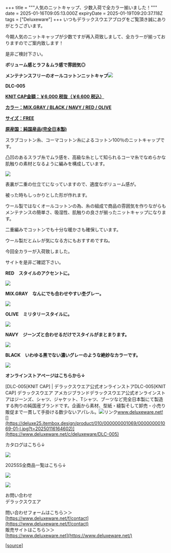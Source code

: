 +++
title = """人気のニットキャップ、少数入荷で全カラー揃いました！"""
date = 2025-01-16T09:05:13.000Z
expiryDate = 2025-01-19T09:20:37.118Z
tags = ["Deluxeware"]
+++
いつもデラックスウエアブログをご覧頂き誠にありがとうございます。

今期人気のニットキャップが少数ですが再入荷致しまして、全カラーが揃っておりますのでご案内致します！

是非ご検討下さい。

**ボリューム感とラフ＆ムラ感で雰囲気◎**

**メンテナンスフリーのオールコットンニットキャプ**[![](https://stat.ameba.jp/user_images/20250116/17/deluxeware/f6/4b/j/o0800120015533821359.jpg)](https://stat.ameba.jp/user_images/20250116/17/deluxeware/f6/4b/j/o0800120015533821359.jpg)

**DLC-005**

**[KNIT CAP金額：￥6,000 税抜（￥6,600 税込）](https://www.deluxeware.net/c/deluxeware/DLC-005)**

**[カラー：MIX.GRAY / BLACK / NAVY / RED / OLIVE](https://www.deluxeware.net/c/deluxeware/DLC-005)**

**[サイズ：FREE](https://www.deluxeware.net/c/deluxeware/DLC-005)**

**[原産国：純国産品(完全日本製)](https://www.deluxeware.net/c/deluxeware/DLC-005)**

スラブコットン糸、コーマコットン糸によるコットン100％のニットキャップです。

凸凹のあるスラブ糸でムラ感を、高級な糸として知られるコーマ糸でなめらかな肌触りの素材となるように編みを構成しています。

[![](https://stat.ameba.jp/user_images/20250116/17/deluxeware/e1/f8/j/o0800120015533824527.jpg)](https://stat.ameba.jp/user_images/20250116/17/deluxeware/e1/f8/j/o0800120015533824527.jpg)

表裏が二重の仕立てになっていますので、適度なボリューム感が。

被った時もしっかりとした形が作れます。

ウール製ではなくオールコットンの為、糸の組成で商品の雰囲気を作りながらもメンテナンスの簡単さ、吸湿性、肌触りの良さが揃ったニットキャップになります。

二重編みでコットンでも十分な暖かさも確保しています。

ウール製だとムレが気になる方にもおすすめですね。

今回全カラーが入荷致しました。

サイトを是非ご確認下さい。

**RED　スタイルのアクセントに。**

[![](https://stat.ameba.jp/user_images/20250116/17/deluxeware/13/23/j/o0800120015533821350.jpg)](https://stat.ameba.jp/user_images/20250116/17/deluxeware/13/23/j/o0800120015533821350.jpg)

**MIX.GRAY　なんにでも合わせやすい杢グレー。**

[![](https://stat.ameba.jp/user_images/20250116/17/deluxeware/b7/b9/j/o0800120015533821344.jpg)](https://stat.ameba.jp/user_images/20250116/17/deluxeware/b7/b9/j/o0800120015533821344.jpg)

**OLIVE　ミリタリースタイルに。**

[![](https://stat.ameba.jp/user_images/20250116/17/deluxeware/24/31/j/o0800120015533821355.jpg)](https://stat.ameba.jp/user_images/20250116/17/deluxeware/24/31/j/o0800120015533821355.jpg)

**NAVY　ジーンズと合わせるだけでスタイルがまとまります。**

[![](https://stat.ameba.jp/user_images/20250116/17/deluxeware/8b/9d/j/o0800120015533821346.jpg)](https://stat.ameba.jp/user_images/20250116/17/deluxeware/8b/9d/j/o0800120015533821346.jpg)

**BLACK　いわゆる黒でない濃いグレーのような絶妙なカラーです。**

[![](https://stat.ameba.jp/user_images/20250116/17/deluxeware/c9/24/j/o0800120015533821352.jpg)](https://stat.ameba.jp/user_images/20250116/17/deluxeware/c9/24/j/o0800120015533821352.jpg)

**オンラインストアページはこちらから↓**

[DLC-005\[KNIT CAP\] | デラックスウエア公式オンラインストアDLC-005\[KNIT CAP\] デラックスウエア アメカジブランドデラックスウエア公式オンラインストアはジーンズ、シャツ、ジャケット、Tシャツ、ブーツなど完全日本製にて製造する拘りの純国産ブランドです。企画から素材、型紙・縫製そして卸売・小売り販促まで一貫して手掛ける数少ないアパレル。![リンク](https://c.stat100.ameba.jp/ameblo/symbols/v3.20.0/svg/gray/editor_link.svg)www.deluxeware.net![](https://deluxe25.itembox.design/product/010/000000001069/000000001069-01-l.jpg?t=20250116164602)](https://www.deluxeware.net/c/deluxeware/DLC-005)

カタログはこちら↓

[![](https://stat.ameba.jp/user_images/20250108/16/deluxeware/cb/46/j/o1200050015530950986.jpg?caw=800)](https://www.deluxeware.net/c/deluxeware/catalog)

2025SS全商品一覧はこちら↓

[![](https://stat.ameba.jp/user_images/20250108/16/deluxeware/5f/e5/j/o1200050015530951033.jpg?caw=800)](https://www.deluxeware.net/c/2025SSreserve)

[![](https://stat.ameba.jp/user_images/20240315/15/deluxeware/04/7f/j/o0800026015413271803.jpg?caw=800)](https://www.instagram.com/deluxeware/?hl=ja)

お問い合わせ  
デラックスウエア

問い合わせフォームはこちら＞＞  
[https://www.deluxeware.net/f/contact](https://www.deluxeware.net/f/contact)  
販売サイトはこちら＞＞  
[https://www.deluxeware.net](https://www.deluxeware.net/)

[[source]](https://ameblo.jp/deluxeware/entry-12882697882.html)
